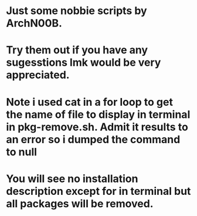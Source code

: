 # Just some nobbie scripts by ArchN00B. 

# Try them out if you have any sugesstions lmk would be very appreciated.

# Note i used cat in a for loop to get the name of file to display in terminal in pkg-remove.sh. Admit it results to an error so i dumped the command to null
# You will see no installation description except for in terminal but all packages will be removed. 


